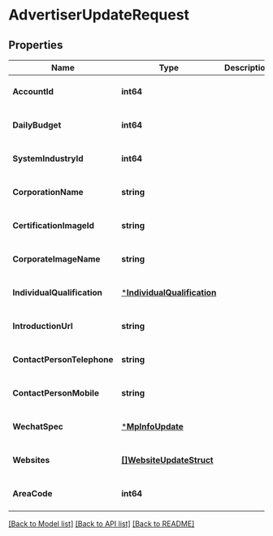 # AdvertiserUpdateRequest

## Properties
Name | Type | Description | Notes
------------ | ------------- | ------------- | -------------
**AccountId** | **int64** |  | [optional] [default to null]
**DailyBudget** | **int64** |  | [optional] [default to null]
**SystemIndustryId** | **int64** |  | [optional] [default to null]
**CorporationName** | **string** |  | [optional] [default to null]
**CertificationImageId** | **string** |  | [optional] [default to null]
**CorporateImageName** | **string** |  | [optional] [default to null]
**IndividualQualification** | [***IndividualQualification**](individual_qualification.md) |  | [optional] [default to null]
**IntroductionUrl** | **string** |  | [optional] [default to null]
**ContactPersonTelephone** | **string** |  | [optional] [default to null]
**ContactPersonMobile** | **string** |  | [optional] [default to null]
**WechatSpec** | [***MpInfoUpdate**](mp_info_update.md) |  | [optional] [default to null]
**Websites** | [**[]WebsiteUpdateStruct**](website_update_struct.md) |  | [optional] [default to null]
**AreaCode** | **int64** |  | [optional] [default to null]

[[Back to Model list]](../README.md#documentation-for-models) [[Back to API list]](../README.md#documentation-for-api-endpoints) [[Back to README]](../README.md)


